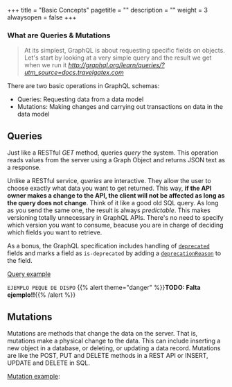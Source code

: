 +++
title = "Basic Concepts"
pagetitle = ""
description = ""
weight = 3
alwaysopen = false
+++

### What are Queries & Mutations

> At its simplest, GraphQL is about requesting specific fields on objects. Let's start by looking at a very simple query and the result we get when we run it <cite>http://graphql.org/learn/queries/?utm_source=docs.travelgatex.com</cite>
 
There are two basic operations in GraphQL schemas:
* Queries: Requesting data from a data model
* Mutations: Making changes and carrying out transactions on data in the data model

## Queries 
Just like a RESTful _GET_ method, queries _query_ the system. This operation reads values from the server using a Graph Object and returns JSON text as a response.

Unlike a RESTful service, _queries_ are interactive. They allow the user to choose exactly what data you want to get returned. This way, **if the API owner makes a change to the API, the client will not be affected as long as the query does not change**. Think of it like a good old SQL query. As long as you send the same one, the result is always _predictable_. This makes versioning totally unnecessary in GraphQL APIs. There's no need to specify which version you want to consume, beacuse you are in charge of deciding which fields you want to retrieve. 

As a bonus, the GraphQL specification includes handling of [`deprecated`](http://facebook.github.io/graphql/October2016/#sec-Object-Field-deprecation?utm_source=docs.travelgatex.com) fields and marks a field as `is-deprecated` by adding a [`deprecationReason`](http://graphql.org/graphql-js/type/#graphqlobjecttype?utm_source=docs.travelgatex.com) to the field.

[Query example](/product/connectx/hotel/concepts/book-transactions/#playground-samples)

`EJEMPLO PEQUE DE DISPO`
{{% alert theme="danger" %}}**TODO: Falta ejemplo!!**{{% /alert %}}

## Mutations 
Mutations are methods that change the data on the server. That is, mutations make a physical change to the data. This can include inserting a new object in a database, or deleting, or updating a data record. Mutations are like the POST, PUT and DELETE methods in a REST API or INSERT, UPDATE and DELETE in SQL.

[Mutation example](/product/connectx/hotel/concepts/book-transactions/#playground-samples):
